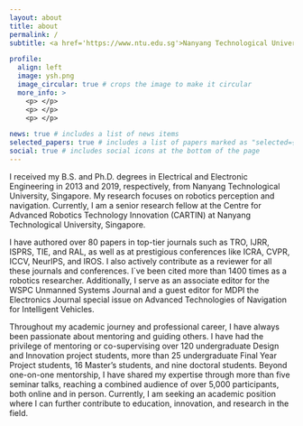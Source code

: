 ```yaml
---
layout: about
title: about
permalink: /
subtitle: <a href='https://www.ntu.edu.sg'>Nanyang Technological University</a>. 

profile:
  align: left
  image: ysh.png
  image_circular: true # crops the image to make it circular
  more_info: >
    <p> </p>
    <p> </p>
    <p> </p>

news: true # includes a list of news items
selected_papers: true # includes a list of papers marked as "selected={true}"
social: true # includes social icons at the bottom of the page
---
```


I received my B.S. and Ph.D. degrees in Electrical and Electronic Engineering in 2013 and 2019, respectively, from Nanyang Technological University, Singapore. My research focuses on robotics perception and navigation. Currently, I am a senior research fellow at the Centre for Advanced Robotics Technology Innovation (CARTIN) at Nanyang Technological University, Singapore.

I have authored over 80 papers in top-tier journals such as TRO, IJRR, ISPRS, TIE, and RAL, as well as at prestigious conferences like ICRA, CVPR, ICCV, NeurIPS, and IROS. I also actively contribute as a reviewer for all these journals and conferences. I`ve been cited more than 1400 times as a robotics researcher. Additionally, I serve as an associate editor for the WSPC Unmanned Systems Journal and a guest editor for MDPI the Electronics Journal special issue on Advanced Technologies of Navigation for Intelligent Vehicles.

Throughout my academic journey and professional career, I have always been passionate about mentoring and guiding others. I have had the privilege of mentoring or co-supervising over 120 undergraduate Design and Innovation project students, more than 25 undergraduate Final Year Project students, 16 Master’s students, and nine doctoral students. Beyond one-on-one mentorship, I have shared my expertise through more than five seminar talks, reaching a combined audience of over 5,000 participants, both online and in person. Currently, I am seeking an academic position where I can further contribute to education, innovation, and research in the field.


<!-- Write your biography here. Tell the world about yourself. Link to your favorite [subreddit](http://reddit.com). You can put a picture in, too. The code is already in, just name your picture `prof_pic.jpg` and put it in the `img/` folder.

Put your address / P.O. box / other info right below your picture. You can also disable any of these elements by editing `profile` property of the YAML header of your `_pages/about.md`. Edit `_bibliography/papers.bib` and Jekyll will render your [publications page](/al-folio/publications/) automatically.

Link to your social media connections, too. This theme is set up to use [Font Awesome icons](https://fontawesome.com/) and [Academicons](https://jpswalsh.github.io/academicons/), like the ones below. Add your Facebook, Twitter, LinkedIn, Google Scholar, or just disable all of them.
 -->

